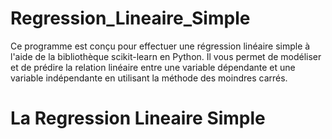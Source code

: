 # Regression_Lineaire_Simple

Ce programme est conçu pour effectuer une régression linéaire simple à l'aide de la bibliothèque scikit-learn en Python. Il vous permet de modéliser et de prédire la relation linéaire entre une variable dépendante et une variable indépendante en utilisant la méthode des moindres carrés.

# La Regression Lineaire Simple 
 
